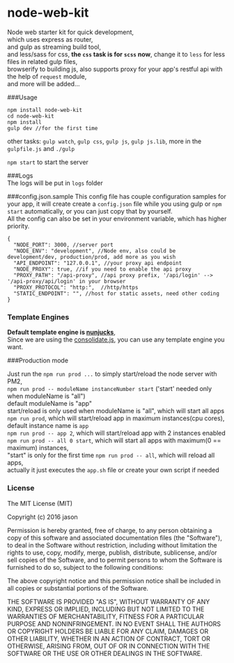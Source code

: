 # node-web-kit

Node web starter kit for quick development,   
which uses express as router,   
and gulp as streaming build tool,  
and less/sass for css, __the `css` task is for `scss` now__, change it to `less` for less files in related gulp files,    
browserify to building js,
also supports proxy for your app's restful api  with the help of `request` module,  
and more will be added...

###Usage
```
npm install node-web-kit
cd node-web-kit
npm install  
gulp dev //for the first time 

```

other tasks: `gulp watch`, `gulp css`, `gulp js`, `gulp js.lib`, more in the `gulpfile.js` and `./gulp`

`npm start` to start the server

###Logs  
The logs will be put in `logs` folder

###config.json.sample 
This config file has couple configuration samples for your app, 
it will create create a `config.json` file while you using gulp or `npm start` automatically,
or you can just copy that by yourself.  
All the config can also be set in your environment variable, which has higher priority.

```
{
  "NODE_PORT": 3000, //server port
  "NODE_ENV": "development", //Node env, also could be development/dev, production/prod, add more as you wish
  "API_ENDPOINT": "127.0.0.1", //your proxy api endpoint
  "NODE_PROXY": true, //if you need to enable the api proxy
  "PROXY_PATH": "/api-proxy", //api proxy prefix, '/api/login' --> '/api-proxy/api/login' in your browser
  "PROXY_PROTOCOL": "http:",  //http/https
  "STATIC_ENDPOINT": "", //host for static assets, need other coding
}

```


### Template Engines
__Default template engine is [nunjucks](https://github.com/mozilla/nunjucks)__,   
Since we are using the [consolidate.js](https://github.com/tj/consolidate.js), you can use any template engine you want.
   
###Production mode

Just run the `npm run prod ...` to simply start/reload the node server with PM2,  
`npm run prod -- moduleName instanceNumber start` ('start' needed only when moduleName is "all")  
default moduleName is "app"  
start/reload is only used when moduleName is "all", which will start all apps  
`npm run prod`, which will start/reload app in maximum instances(cpu cores), default instance name is `app`   
`npm run prod -- app 2`, which will start/reload app with 2 instances enabled    
`npm run prod -- all 0 start`, which will start all apps with maximum(0 == maximum) instances,  
 "start" is only for the first time
`npm run prod -- all`, which will reload all apps,  
actually it just executes the `app.sh` file
or
create your own script if needed

### License

The MIT License (MIT)

Copyright (c) 2016 jason

Permission is hereby granted, free of charge, to any person obtaining a copy
of this software and associated documentation files (the "Software"), to deal
in the Software without restriction, including without limitation the rights
to use, copy, modify, merge, publish, distribute, sublicense, and/or sell
copies of the Software, and to permit persons to whom the Software is
furnished to do so, subject to the following conditions:

The above copyright notice and this permission notice shall be included in all
copies or substantial portions of the Software.

THE SOFTWARE IS PROVIDED "AS IS", WITHOUT WARRANTY OF ANY KIND, EXPRESS OR
IMPLIED, INCLUDING BUT NOT LIMITED TO THE WARRANTIES OF MERCHANTABILITY,
FITNESS FOR A PARTICULAR PURPOSE AND NONINFRINGEMENT. IN NO EVENT SHALL THE
AUTHORS OR COPYRIGHT HOLDERS BE LIABLE FOR ANY CLAIM, DAMAGES OR OTHER
LIABILITY, WHETHER IN AN ACTION OF CONTRACT, TORT OR OTHERWISE, ARISING FROM,
OUT OF OR IN CONNECTION WITH THE SOFTWARE OR THE USE OR OTHER DEALINGS IN THE
SOFTWARE.